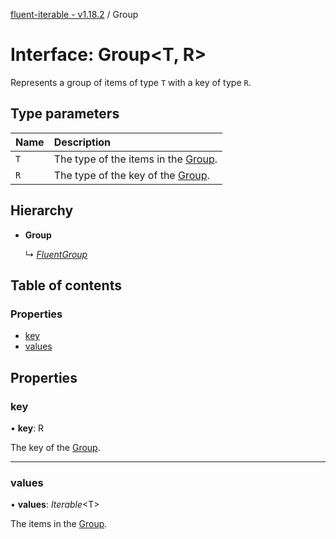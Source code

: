 [fluent-iterable - v1.18.2](../README.md) / Group

# Interface: Group<T, R\>

Represents a group of items of type `T` with a key of type `R`.

## Type parameters

Name | Description |
:------ | :------ |
`T` | The type of the items in the [Group](group.md).   |
`R` | The type of the key of the [Group](group.md).    |

## Hierarchy

* **Group**

  ↳ [*FluentGroup*](fluentgroup.md)

## Table of contents

### Properties

- [key](group.md#key)
- [values](group.md#values)

## Properties

### key

• **key**: R

The key of the [Group](group.md).

___

### values

• **values**: *Iterable*<T\>

The items in the [Group](group.md).
